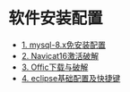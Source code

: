# 软件安装配置

- [1. mysql-8.x免安装配置](1-mysql-8.x免安装配置.md)
- [2. Navicat16激活破解](2-Navicat16激活破解.md)
- [3. Offic下载与破解](3-Offic下载与破解.md)
- [4. eclipse基础配置及快捷键](4-eclipse基础配置及快捷键.md)

